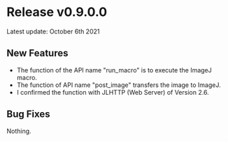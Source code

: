 # Release v0.9.0.0

Latest update: October 6th 2021

## New Features

* The function of the API name "run_macro" is to execute the ImageJ macro.
* The function of API name "post_image" transfers the image to ImageJ.
* I confirmed the function with JLHTTP (Web Server) of Version 2.6.

## Bug Fixes

Nothing.

